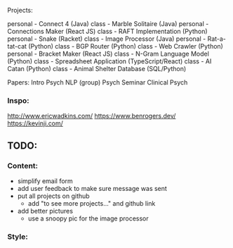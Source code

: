 Projects:

personal - Connect 4 (Java)
class - Marble Solitaire (Java)
personal - Connections Maker (React JS)
class - RAFT Implementation (Python)
personal - Snake (Racket)
class - Image Processor (Java)
personal - Rat-a-tat-cat (Python)
class - BGP Router (Python)
class - Web Crawler (Python)
personal - Bracket Maker (React JS)
class - N-Gram Language Model (Python)
class - Spreadsheet Application (TypeScript/React)
class - AI Catan (Python)
class - Animal Shelter Database (SQL/Python)


Papers:
Intro Psych
NLP (group)
Psych Seminar
Clinical Psych



### Inspo:
http://www.ericwadkins.com/
https://www.benrogers.dev/
https://kevinji.com/


## TODO:
### Content:
- simplify email form
- add user feedback to make sure message was sent
- put all projects on github
    - add "to see more projects..." and github link
- add better pictures
    - use a snoopy pic for the image processor

### Style: 